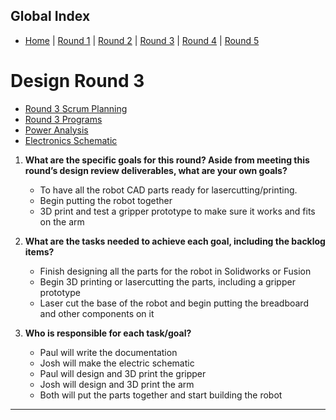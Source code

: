 
## Global Index
- [Home](/README.md)   |     [Round 1](/Round%201/README.md)    |    [Round 2](/Round%202/README.md)     |     [Round 3](/Round%203/README.md)  |    [Round 4](/Round%204/README.md)    |   [Round 5](/Round%205/README.md) 
# Design Round 3
- [Round 3 Scrum Planning](Round3_documentation_3.md)
- [Round 3 Programs](/Round%203/Round3Programs)
- [Power Analysis](PowerAnalysis.md)
- [Electronics Schematic](Schematic.pdf)



1. **What are the specific goals for this round? Aside from meeting this round’s design review deliverables, what are your own goals?**
    - To have all the robot CAD parts ready for lasercutting/printing.
    - Begin putting the robot together 
    - 3D print and test a gripper prototype to make sure it works and fits on the arm



2. **What are the tasks needed to achieve each goal, including the backlog items?**

    - Finish designing all the parts for the robot in Solidworks or Fusion
    - Begin 3D printing or lasercutting the parts, including a gripper prototype
    - Laser cut the base of the robot and begin putting the breadboard and other components on it
    
3. **Who is responsible for each task/goal?**

    - Paul will write the documentation
    - Josh will make the electric schematic
    - Paul will design and 3D print the gripper
    - Josh will design and 3D print the arm
    - Both will put the parts together and start building the robot

---


